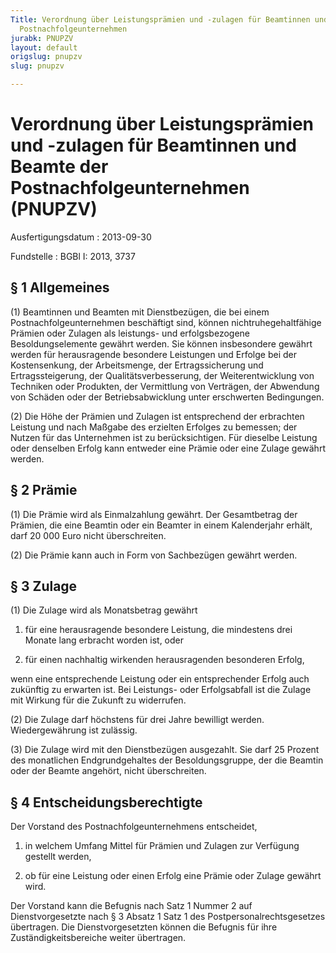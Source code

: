 ```yaml
---
Title: Verordnung über Leistungsprämien und -zulagen für Beamtinnen und Beamte der
  Postnachfolgeunternehmen
jurabk: PNUPZV
layout: default
origslug: pnupzv
slug: pnupzv

---
```


# Verordnung über Leistungsprämien und -zulagen für Beamtinnen und Beamte der Postnachfolgeunternehmen (PNUPZV)

Ausfertigungsdatum
:   2013-09-30

Fundstelle
:   BGBl I: 2013, 3737


## § 1 Allgemeines

(1) Beamtinnen und Beamten mit Dienstbezügen, die bei einem
Postnachfolgeunternehmen beschäftigt sind, können
nichtruhegehaltfähige Prämien oder Zulagen als leistungs- und
erfolgsbezogene Besoldungselemente gewährt werden. Sie können
insbesondere gewährt werden für herausragende besondere Leistungen und
Erfolge bei der Kostensenkung, der Arbeitsmenge, der Ertragssicherung
und Ertragssteigerung, der Qualitätsverbesserung, der
Weiterentwicklung von Techniken oder Produkten, der Vermittlung von
Verträgen, der Abwendung von Schäden oder der Betriebsabwicklung unter
erschwerten Bedingungen.

(2) Die Höhe der Prämien und Zulagen ist entsprechend der erbrachten
Leistung und nach Maßgabe des erzielten Erfolges zu bemessen; der
Nutzen für das Unternehmen ist zu berücksichtigen. Für dieselbe
Leistung oder denselben Erfolg kann entweder eine Prämie oder eine
Zulage gewährt werden.


## § 2 Prämie

(1) Die Prämie wird als Einmalzahlung gewährt. Der Gesamtbetrag der
Prämien, die eine Beamtin oder ein Beamter in einem Kalenderjahr
erhält, darf 20 000 Euro nicht überschreiten.

(2) Die Prämie kann auch in Form von Sachbezügen gewährt werden.


## § 3 Zulage

(1) Die Zulage wird als Monatsbetrag gewährt

1.  für eine herausragende besondere Leistung, die mindestens drei Monate
    lang erbracht worden ist, oder


2.  für einen nachhaltig wirkenden herausragenden besonderen Erfolg,



wenn eine entsprechende Leistung oder ein entsprechender Erfolg auch
zukünftig zu erwarten ist. Bei Leistungs- oder Erfolgsabfall ist die
Zulage mit Wirkung für die Zukunft zu widerrufen.

(2) Die Zulage darf höchstens für drei Jahre bewilligt werden.
Wiedergewährung ist zulässig.

(3) Die Zulage wird mit den Dienstbezügen ausgezahlt. Sie darf 25
Prozent des monatlichen Endgrundgehaltes der Besoldungsgruppe, der die
Beamtin oder der Beamte angehört, nicht überschreiten.


## § 4 Entscheidungsberechtigte

Der Vorstand des Postnachfolgeunternehmens entscheidet,

1.  in welchem Umfang Mittel für Prämien und Zulagen zur Verfügung
    gestellt werden,


2.  ob für eine Leistung oder einen Erfolg eine Prämie oder Zulage gewährt
    wird.



Der Vorstand kann die Befugnis nach Satz 1 Nummer 2 auf
Dienstvorgesetzte nach § 3 Absatz 1 Satz 1 des
Postpersonalrechtsgesetzes übertragen. Die Dienstvorgesetzten können
die Befugnis für ihre Zuständigkeitsbereiche weiter übertragen.

